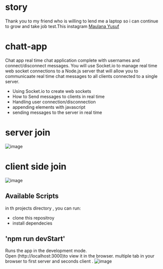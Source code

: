 # story 
Thank you to my friend who is willing 
to lend me a laptop so i can continue 
to grow and take job test.This instagram [Maulana Yusuf](https://instagram.com/mhaul19?utm_medium=copy_link)  

# chatt-app
Chat app real time chat application complete with usernames and connect/disconnect messages. You will use Socket.io to manage real time web socket connections to a Node.js server that will allow you to communicaate real time chat messages to all clients connected to a single server.

- Using Socket.io to create web sockets
- How to Send messages to clients in real time
- Handling user connection/disconnection
- appending elements with javascript
- sending messages to the server in real time

# server join
![image](https://user-images.githubusercontent.com/55181621/147109536-034f64a6-7127-432d-b681-932b2a23c659.png)


# client side join
![image](https://user-images.githubusercontent.com/55181621/147109811-0c2e6a9f-a181-4d4f-b971-23c3b75db1f6.png)

## Available Scripts
in th projects directory , you can run:
- clone this repositroy
- install dependecies
 
## 'npm run devStart'

Runs the app in the development mode.\
Open (http://localhost:3000)to view it in the browser.
multiple tab in your browser to first server and seconds client . 
![image](https://user-images.githubusercontent.com/55181621/147113064-1ee1dcc7-1841-47d1-aa83-d6c296b22938.png)


